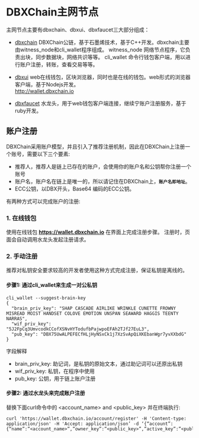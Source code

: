 # DBXChain主网节点

主网节点主要有dbxchain、dbxui、dbxfaucet三大部分组成：

* [dbxchain](dbxchain_introduction.md)
DBXChain公链，基于石墨烯技术，基于C++开发。dbxchain主要由witness_node和cli_wallet程序组成。
witness_node  网络节点程序，它负责出块，同步数据块，网络共识等等。
cli_wallet  命令行钱包客户端，用以进行账户注册，转账，查看交易等等。

* [dbxui](dbxui_introduction.md) 
web在线钱包，区块浏览器，同时也是在线的钱包。web形式的浏览器客户端，基于Nodejs开发。 <br> http://wallet.dbxchain.io

* [dbxfaucet](dbxfaucet_introduction.md) 
水龙头，用于web钱包客户端连接，继续宁账户注册服务，基于ruby开发。


## 账户注册
DBXChain采用账户模型，并且引入了推荐注册机制，因此在DBXChain上注册一个账号，需要以下三个要素:

* 推荐人，推荐人是链上已存在的账户，会使用你的账户名和公钥帮你注册一个账号
* 账户名，账户名在链上是唯一的，所以请记住在DBXChain上，<b>`账户名即地址`</b>。
* ECC公钥，以DBX开头，Base64 编码的ECC公钥。

有两种方式可以完成账户的注册:

### 1. 在线钱包
使用在线钱包 <b>https://wallet.dbxchain.io</b> 在界面上完成注册步骤。
注册时，页面会自动调用水龙头发起注册请求。

### 2. 手动注册
推荐对私钥安全要求较高的开发者使用这种方式完成注册，保证私钥是离线的。

#### 步骤1: 通过cli_wallet来生成一对公私钥

```
cli_wallet --suggest-brain-key
{
  "brain_priv_key": "SHAP CASCADE AIRLIKE WRINKLE CUNETTE FROWNY MISREAD MOIST HANDSET COLOVE EMOTION UNSPAN SEAWARD HAGGIS TEENTY NARRAS",
  "wif_priv_key": "5J2FpCq3UmvcodkCCofXSNvHYTodufbPajwpoEFAh2TJf27EuL3",
  "pub_key": "DBX75UwALPEFECfHLjHyNSxCk1j7XzSvApQiXKEbanWgr7yvXXbdG"
}
```

字段解释

* brain_priv_key: 助记词，是私钥的原始文本，通过助记词可以还原出私钥
* wif_priv_key: 私钥，在程序中使用
* pub_key: 公钥，用于链上账户注册

#### 步骤2: 通过水龙头来完成账户注册

替换下面curl命令中的 <account_name> and <public_key> 并在终端执行:

```
curl 'https://wallet.dbxchain.io/account/register' -H 'Content-type: application/json' -H 'Accept: application/json’ -d ‘{“account”:{“name”:”<account_name>”,”owner_key”:”<public_key>”,”active_key”:”<public_key>”,”memo_key”:”<public_key>”,”refcode”:null,”referrer”:null}}’
```